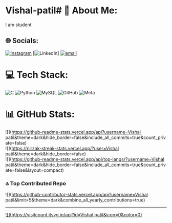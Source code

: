 # Vishal-patil# 💫 About Me:
I am student  


## 🌐 Socials:
[![Instagram](https://img.shields.io/badge/Instagram-%23E4405F.svg?logo=Instagram&logoColor=white)](https://instagram.com/Vishal_patil_30) [![LinkedIn](https://img.shields.io/badge/LinkedIn-%230077B5.svg?logo=linkedin&logoColor=white)] [![email](https://img.shields.io/badge/Email-D14836?logo=gmail&logoColor=white)](mailto:Vish484855@gmail.com) 

# 💻 Tech Stack:
![C](https://img.shields.io/badge/c-%2300599C.svg?style=flat&logo=c&logoColor=white) ![Python](https://img.shields.io/badge/python-3670A0?style=flat&logo=python&logoColor=ffdd54) ![MySQL](https://img.shields.io/badge/mysql-4479A1.svg?style=flat&logo=mysql&logoColor=white) ![GitHub](https://img.shields.io/badge/github-%23121011.svg?style=flat&logo=github&logoColor=white) ![Meta](https://img.shields.io/badge/Meta-%230467DF.svg?style=flat&logo=Meta&logoColor=white)
# 📊 GitHub Stats:
![](https://github-readme-stats.vercel.app/api?username=Vishal patil&theme=dark&hide_border=false&include_all_commits=true&count_private=false)<br/>
![](https://nirzak-streak-stats.vercel.app/?user=Vishal patil&theme=dark&hide_border=false)<br/>
![](https://github-readme-stats.vercel.app/api/top-langs/?username=Vishal patil&theme=dark&hide_border=false&include_all_commits=true&count_private=false&layout=compact)

### 🔝 Top Contributed Repo
![](https://github-contributor-stats.vercel.app/api?username=Vishal patil&limit=5&theme=dark&combine_all_yearly_contributions=true)

---
[![](https://visitcount.itsvg.in/api?id=Vishal patil&icon=0&color=0)](https://visitcount.itsvg.in)

<!-- Proudly created with GPRM ( https://gprm.itsvg.in ) -->
